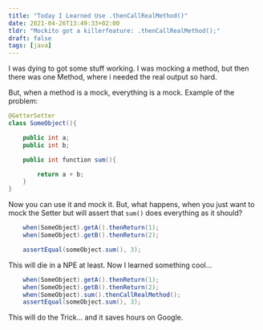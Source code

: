 ```yaml
---
title: "Today I Learned Use .thenCallRealMethod()"
date: 2021-04-26T13:49:33+02:00
tldr: "Mockito got a killerfeature: .thenCallRealMethod();"
draft: false
tags: [java]
---
```


I was dying to got some stuff working.
I was mocking a method, but then there was one Method, where i needed the real output so hard.
<!--more-->


But, when a method is a mock, everything is a mock.
Example of the problem:

```java
@GetterSetter
class SomeObject(){

	public int a;
	public int b;

	public int function sum(){

		return a + b;
	}
}
```

Now you can use it and mock it. But, what happens, when you just want to mock the Setter but will assert that `sum()` does everything as it should?

```java
	when(SomeObject).getA().thenReturn(1);
	when(SomeObject).getB().thenReturn(2);

	assertEqual(someObject.sum(), 3);
```

This will die in a NPE at least.
Now I learned something cool...


```java
	when(SomeObject).getA().thenReturn(1);
	when(SomeObject).getB().thenReturn(2);
	when(SomeObject).sum().thenCallRealMethod();
	assertEqual(someObject.sum(), 3);
```
This will do the Trick... and it saves hours on Google.


